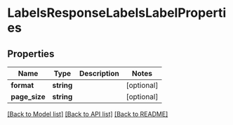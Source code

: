 # LabelsResponseLabelsLabelProperties

## Properties
Name | Type | Description | Notes
------------ | ------------- | ------------- | -------------
**format** | **string** |  | [optional] 
**page_size** | **string** |  | [optional] 

[[Back to Model list]](../../README.md#documentation-for-models) [[Back to API list]](../../README.md#documentation-for-api-endpoints) [[Back to README]](../../README.md)

